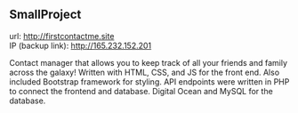 ## SmallProject

url: http://firstcontactme.site  
IP (backup link): http://165.232.152.201

Contact manager that allows you to keep track of all your friends and family across the galaxy!
Written with HTML, CSS, and JS for the front end. Also included Bootstrap framework for styling. API endpoints were written in PHP to connect the frontend and database. 
Digital Ocean and MySQL for the database.
